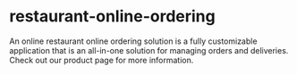# restaurant-online-ordering
An online restaurant online ordering solution is a fully customizable application that is an all-in-one solution for managing orders and deliveries. Check out our product page for more information.
